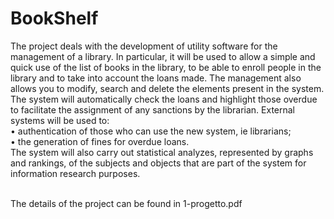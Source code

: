 # BookShelf

The project deals with the development of utility software for the management of a library. In particular, it will be used to allow a simple and quick use of the list of books in the library, to be able to enroll people in the library and to take into account the loans made. The management also allows you to modify, search and delete the elements present in the system.</br>
The system will automatically check the loans and highlight those overdue to facilitate the assignment of any sanctions by the librarian.
External systems will be used to:</br>
• authentication of those who can use the new system, ie librarians;</br>
• the generation of fines for overdue loans.</br>
The system will also carry out statistical analyzes, represented by graphs and rankings, of the subjects and objects that are part of the system for information research purposes.</br></br>

The details of the project can be found in 1-progetto.pdf


